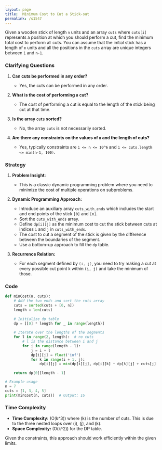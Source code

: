 ```yaml
---
layout: page
title:  Minimum Cost to Cut a Stick-out
permalink: /s1547
---
```


Given a wooden stick of length `n` units and an array `cuts` where `cuts[i]` represents a position at which you should perform a cut, find the minimum total cost to perform all cuts. You can assume that the initial stick has a length of `n` units and all the positions in the `cuts` array are unique integers between `1` and `n-1`.

### Clarifying Questions

1. **Can cuts be performed in any order?**
   - Yes, the cuts can be performed in any order.

2. **What is the cost of performing a cut?**
   - The cost of performing a cut is equal to the length of the stick being cut at that time.

3. **Is the array `cuts` sorted?**
   - No, the array `cuts` is not necessarily sorted.

4. **Are there any constraints on the values of `n` and the length of cuts?**
   - Yes, typically constraints are `1 <= n <= 10^6` and `1 <= cuts.length <= min(n-1, 100)`.

### Strategy

1. **Problem Insight:**
   - This is a classic dynamic programming problem where you need to minimize the cost of multiple operations on subproblems.

2. **Dynamic Programming Approach:**
   - Introduce an auxiliary array `cuts_with_ends` which includes the start and end points of the stick `[0]` and `[n]`.
   - Sort the `cuts_with_ends` array.
   - Define `dp[i][j]` as the minimum cost to cut the stick between cuts at indices `i` and `j` in `cuts_with_ends`.
   - The cost to cut a segment of the stick is given by the difference between the boundaries of the segment.
   - Use a bottom-up approach to fill the `dp` table.

3. **Recurrence Relation:**
   - For each segment defined by `(i, j)`, you need to try making a cut at every possible cut point `k` within `(i, j)` and take the minimum of those.

### Code

```python
def minCost(n, cuts):
    # Add the two ends and sort the cuts array
    cuts = sorted(cuts + [0, n])
    length = len(cuts)
    
    # Initialize dp table
    dp = [[0] * length for _ in range(length)]
    
    # Iterate over the lengths of the segments
    for l in range(2, length):  # no cuts
        # l is the distance between i and j
        for i in range(length - l):
            j = i + l
            dp[i][j] = float('inf')
            for k in range(i + 1, j):
                dp[i][j] = min(dp[i][j], dp[i][k] + dp[k][j] + cuts[j] - cuts[i])
    
    return dp[0][length - 1]

# Example usage
n = 7
cuts = [1, 3, 4, 5]
print(minCost(n, cuts))  # Output: 16
```

### Time Complexity

- **Time Complexity:** \(O(k^3)\) where \(k\) is the number of cuts. This is due to the three nested loops over \(i\), \(j\), and \(k\).
- **Space Complexity:** \(O(k^2)\) for the DP table.

Given the constraints, this approach should work efficiently within the given limits.